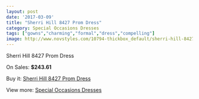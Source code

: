 ```yaml
---
layout: post
date: '2017-03-09'
title: "Sherri Hill 8427 Prom Dress"
category: Special Occasions Dresses
tags: ["gowns","charming","formal","dress","compelling"]
image: http://www.novstyles.com/10794-thickbox_default/sherri-hill-8427-prom-dress.jpg
---
```

Sherri Hill 8427 Prom Dress

On Sales: **$243.61**
<a href="https://www.novstyles.com/en/special-occasions-dresses/7828-sherri-hill-8427-prom-dress.html"><amp-img layout="responsive" width="600" height="600" src="//www.novstyles.com/10794-thickbox_default/sherri-hill-8427-prom-dress.jpg" alt="Sherri Hill 8427 Prom Dress 0" /></a>

Buy it: [Sherri Hill 8427 Prom Dress](https://www.novstyles.com/en/special-occasions-dresses/7828-sherri-hill-8427-prom-dress.html "Sherri Hill 8427 Prom Dress")

View more: [Special Occasions Dresses](https://www.novstyles.com/en/51-special-occasions-dresses "Special Occasions Dresses")